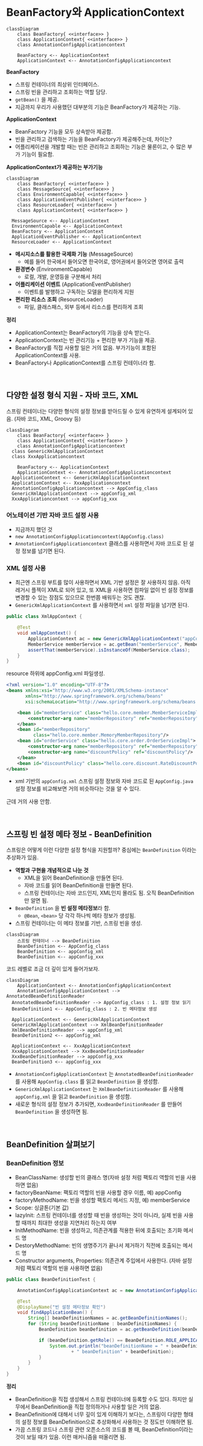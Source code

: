 # BeanFactory와 ApplicationContext

```mermaid
classDiagram
	class BeanFactory{ <<interface>> }
	class ApplicationContext{ <<interface>> }
	class AnnotationConfigApplicationcontext
	
	BeanFactory <-- ApplicationContext
	ApplicationContext <-- AnnotationConfigApplicationcontext
```

**BeanFactory**

- 스프링 컨테이너의 최상위 인터페이스.
- 스프링 빈을 관리하고 조회하는 역할 담당.
- `getBean()` 을 제공.
- 지금까지 우리가 사용했던 대부분의 기능은 BeanFactory가 제공하는 기능.

**ApplicationContext**

- BeanFactory 기능을 모두 상속받아 제공함.
- 빈을 관리하고 검색하는 기능을 BeanFactory가 제공해주는데, 차이는?
- 어플리케이션을 개발할 때는 빈은 관리하고 조회하는 기능은 물론이고, 수 많은 부가 기능이 필요함.

**ApplicationContext가 제공하는 부가기능**

```mermaid
classDiagram
	class BeanFactory{ <<interface>> }
	class MessageSource{ <<interface>> }
	class EnvironmentCapable{ <<interface>> }
	class ApplicationEventPublisher{ <<interface>> }
	class ResourceLoader{ <<interface>> }
	class ApplicationContext{ <<interface>> }

  MessageSource <-- ApplicationContext
  EnvironmentCapable <-- ApplicationContext
  BeanFactory <-- ApplicationContext
  ApplicationEventPublisher <-- ApplicationContext
  ResourceLoader <-- ApplicationContext
```

- **메시지소스를 활용한 국제화 기능** (MessageSource)
  - 예를 들어 한국에서 들어오면 한국어로, 영어권에서 들어오면 영어로 출력
- **환경변수** (EnvironmentCapable)
  - 로컬, 개발, 운영등을 구분해서 처리
- **어플리케이션 이벤트** (ApplicationEventPublisher)
  - 이벤트를 발행하고 구독하는 모델을 편리하게 지원
- **편리한 리소스 조회** (ResourceLoader)
  - 파일, 클래스패스, 외부 등에서 리소스를 편리하게 조회

**정리**

- ApplicationContext는 BeanFactory의 기능을 상속 받는다.
- ApplicationContext는 빈 관리기능 + 편리한 부가 기능을 제공.
- BeanFactory를 직접 사용할 일은 거의 없음. 부가기능이 포함된 ApplicationContext를 사용.
- BeanFactory나 ApplicationContext를 스프링 컨테이너라 함.

<br/>

## 다양한 설정 형식 지원 - 자바 코드, XML

스프링 컨테이너는 다양한 형식의 설정 정보를 받아드릴 수 있게 유연하게 설계되어 있음. (자바 코드, XML, Groovy 등)

```mermaid
classDiagram
	class BeanFactory{ <<interface>> }
	class ApplicationContext{ <<interface>> }
	class AnnotationConfigApplicationcontext
  class GenericXmlApplicationContext
  class XxxApplicationcontext
	
	BeanFactory <-- ApplicationContext
	ApplicationContext <-- AnnotationConfigApplicationcontext
  ApplicationContext <-- GenericXmlApplicationContext
  ApplicationContext <-- XxxApplicationcontext
  AnnotationConfigApplicationcontext --> AppConfig_class
  GenericXmlApplicationContext --> appConfig_xml
  XxxApplicationcontext --> appConfig_xxx
```

### 어노테이션 기반 자바 코드 설정 사용

- 지금까지 했던 것
- `new AnnotationConfigApplicationcontext(AppConfig.class)`
- `AnnotationConfigApplicationcontext` 클래스를 사용하면서 자바 코드로 된 설정 정보를 넘기면 된다.

### XML 설정 사용

- 최근엔 스프링 부트를 많이 사용하면서 XML 기반 설정은 잘 사용하지 않음. 아직 레거시 플젝이 XML로 되어 있고, 또 XML을 사용하면 컴파일 없이 빈 설정 정보를 변경할 수 있는 장점도 있으므로 한번쯤 배워두는 것도 괜찮.
- `GenericXmlApplicationContext` 를 사용하면서 `xml` 설정 파일을 넘기면 된다.

```java
public class XmlAppContext {

    @Test
    void xmlAppContext() {
        ApplicationContext ac = new GenericXmlApplicationContext("appConfig.xml");
        MemberService memberService = ac.getBean("memberService", MemberService.class);
        assertThat(memberService).isInstanceOf(MemberService.class);
    }
}
```

resource 하위에 appConfig.xml 파일생성.

```xml
<?xml version="1.0" encoding="UTF-8"?>
<beans xmlns:xsi="http://www.w3.org/2001/XMLSchema-instance"
       xmlns="http://www.springframework.org/schema/beans"
       xsi:schemaLocation="http://www.springframework.org/schema/beans http://www.springframework.org/schema/beans/spring-beans.xsd">

    <bean id="memberService" class="hello.core.member.MemberServiceImpl">
        <constructor-arg name="memberRepository" ref="memberRepository"/>
    </bean>
    <bean id="memberRepository"
          class="hello.core.member.MemoryMemberRepository"/>
    <bean id="orderService" class="hello.core.order.OrderServiceImpl">
        <constructor-arg name="memberRepository" ref="memberRepository"/>
        <constructor-arg name="discountPolicy" ref="discountPolicy"/>
    </bean>
    <bean id="discountPolicy" class="hello.core.discount.RateDiscountPolicy"/>
</beans>
```

- xml 기반의 `appConfig.xml` 스프링 설정 정보와 자바 코드로 된 `AppConfig.java` 설정 정보를 비교해보면 거의 비슷하다는 것을 알 수 있다.

근데 거의 사용 안함.

<br/>

## 스프링 빈 설정 메타 정보 - BeanDefinition

스프링은 어떻게 이런 다양한 설정 형식을 지원할까? 중심에는 `BeanDefinition` 이라는 추상화가 있음.

- **역할과 구현을 개념적으로 나눈 것**
  - XML을 읽어 BeanDefinition을 만들면 된다.
  - 자바 코드를 읽어 BeanDefinition을 만들면 된다.
  - 스프링 컨테이너는 자바 코드인지, XML인지 몰라도 됨. 오직 BeanDefinition만 알면 됨.
- `BeanDefinition` 을 **빈 설정 메타정보**라 함.
  - `@Bean`, `<bean>` 당 각각 하나씩 메타 정보가 생성됨.
- 스프링 컨테이너는 이 메타 정보를 기반, 스프링 빈을 생성.

```mermaid
classDiagram
	스프링 컨테이너 --> BeanDefinition
	BeanDefinition <-- AppConfig_class
	BeanDefinition <-- appConfig_xml
	BeanDefinition <-- appConfig_xxx
```

코드 레벨로 조금 더 깊이 있게 들어가보자.

```mermaid
classDiagram
	ApplicationContext <-- AnnotationConfigApplicationContext
	AnnotationConfigApplicationContext --> AnnotatedBeanDefinitionReader
  AnnotatedBeanDefinitionReader --> AppConfig_class : 1. 설정 정보 읽기
  BeanDefinition1 <-- AppConfig_class : 2. 빈 메타정보 생성
  
  ApplicationContext <-- GenericXmlApplicationContext
  GenericXmlApplicationContext --> XmlBeanDefinitionReader
  XmlBeanDefinitionReader --> appConfig_xml
  BeanDefinition2 <-- appConfig_xml
  
  ApplicationContext <-- XxxApplicationContext
  XxxApplicationContext --> XxxBeanDefinitionReader
  XxxBeanDefinitionReader --> appConfig_xxx
  BeanDefinition3 <-- appConfig_xxx
```

- `AnnotationConfigApplicationContext` 는 `AnnotatedBeanDefinitionReader` 를 사용해 `AppConfig.class` 를 읽고 `BeanDefinition` 을 생성함.
- `GenericXmlApplicationContext` 는 `XmlBeanDefinitionReader` 를 사용해 `appConfig,xml` 을 읽고 `BeanDefinition` 을 생성함.
- 새로운 형식의 설정 정보가 추가되면, `XxxBeanDefinitionReader` 를 만들어 `BeanDefinition` 을 생성하면 됨.

<br/>

## BeanDefinition 살펴보기

### BeanDefinition 정보

- BeanClassName: 생성할 빈의 클래스 명(자바 설정 처럼 팩토리 역할의 빈을 사용하면 없음)
- factoryBeanName: 팩토리 역할의 빈을 사용할 경우 이름, 예) appConfig
- factoryMethodName: 빈을 생성할 팩토리 메서드 지정, 예) memberService
- Scope: 싱글톤(기본 값)
- lazyInit: 스프링 컨테이너를 생성할 때 빈을 생성하는 것이 아니라, 실제 빈을 사용할 때까지 최대한 생성을 지연처리 하는지 여부
- InitMethodName: 빈을 생성하고, 의존관계를 적용한 뒤에 호출되는 초기화 메서드 명
- DestoryMethodName: 빈의 생명주기가 끝나서 제거하기 직전에 호출되는 메서드 명
- Constructor arguments, Properties: 의존관계 주입에서 사용한다. (자바 설정 처럼 팩토리 역할의 빈을 사용하면 없음)

```java
public class BeanDefinitionTest {

    AnnotationConfigApplicationContext ac = new AnnotationConfigApplicationContext(AppConfig.class);

    @Test
    @DisplayName("빈 설정 메타정보 확인")
    void findApplicationBean() {
        String[] beanDefinitionNames = ac.getBeanDefinitionNames();
        for (String beanDefinitionName : beanDefinitionNames) {
            BeanDefinition beanDefinition = ac.getBeanDefinition(beanDefinitionName);

            if (beanDefinition.getRole() == BeanDefinition.ROLE_APPLICATION) {
                System.out.println("beanDefinitionName = " + beanDefinitionName
                        + " beanDefinition" + beanDefinition);
            }
        }
    }
}
```

**정리**

- BeanDefinition을 직접 생성해서 스프링 컨테이너에 등록할 수도 있다. 하지만 실무에서 BeanDefinition을 직접 정의하거나 사용할 일은 거의 없음.
- BeanDefinition에 대해서 너무 깊이 있게 이해하기 보다는, 스프링이 다양한 형태의 설정 정보를 BeanDefinition으로 추상화해서 사용하는 것 정도만 이해하면 됨.
- 가끔 스프링 코드나 스프링 관련 오픈소스의 코드를 볼 때, BeanDefinition이라는 것이 보일 때가 있음. 이런 매커니즘을 떠올리면 됨.
